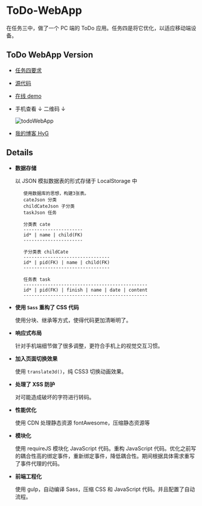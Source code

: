 # ToDo-WebApp

在任务三中，做了一个 PC 端的 ToDo 应用。任务四是将它优化，以适应移动端设备。

## ToDo WebApp Version

* [任务四要求](https://github.com/baidu-ife/ife/tree/master/task/task0004)
* [源代码](https://github.com/Gaohaoyang/ToDo-WebApp)
* [在线 demo](http://gaohaoyang.github.io/ToDo-WebApp/)
* 手机查看 ↓ 二维码 ↓
    
    ![todoWebApp](http://7q5cdt.com1.z0.glb.clouddn.com/task4-code-todoWebApp.png)

* [我的博客 HyG](http://gaohaoyang.github.io)

## Details

* **数据存储**

    以 JSON 模拟数据表的形式存储于 LocalStorage 中

         使用数据库的思想，构建3张表。
         cateJson 分类
         childCateJson 子分类
         taskJson 任务
         
         分类表 cate
         ----------------------
         id* | name | child(FK)
         ----------------------
         
         子分类表 childCate
         --------------------------------
         id* | pid(FK) | name | child(FK)
         --------------------------------
         
         任务表 task
         ----------------------------------------------
         id* | pid(FK) | finish | name | date | content
         ----------------------------------------------

* **使用 `Sass` 重构了 CSS 代码**
    
    使用分块、继承等方式，使得代码更加清晰明了。

* **响应式布局**
    
    针对手机端细节做了很多调整，更符合手机上的视觉交互习惯。

* **加入页面切换效果**
    
    使用 `translate3d()`，纯 CSS3 切换动画效果。

* **处理了 XSS 防护**
    
    对可能造成破坏的字符进行转码。

* **性能优化**
    
    使用 CDN 处理静态资源 fontAwesome，压缩静态资源等

* **模块化**
    
    使用 requireJS 模块化 JavaScript 代码。重构 JavaScript 代码。优化之前写的耦合性高的绑定事件，重新绑定事件，降低耦合性。期间根据具体需求重写了事件代理的代码。

* **前端工程化**
    
    使用 gulp，自动编译 Sass，压缩 CSS 和 JavaScript 代码。并且配置了自动流程。

